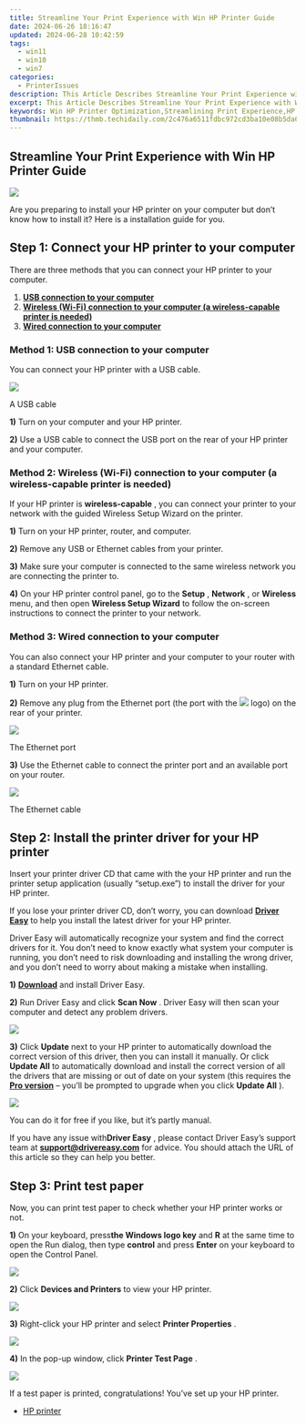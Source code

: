 ```yaml
---
title: Streamline Your Print Experience with Win HP Printer Guide
date: 2024-06-26 18:16:47
updated: 2024-06-28 10:42:59
tags:
  - win11
  - win10
  - win7
categories:
  - PrinterIssues
description: This Article Describes Streamline Your Print Experience with Win HP Printer Guide
excerpt: This Article Describes Streamline Your Print Experience with Win HP Printer Guide
keywords: Win HP Printer Optimization,Streamlining Print Experience,HP Printer Guide,Win for HP Printers,Print Management Tips,Efficient Printing with Win HP,HP Printer Setup Guide
thumbnail: https://thmb.techidaily.com/2c476a6511fdbc972cd3ba10e08b5da699f589d12e50cb2bcf28a3be854e91bc.jpg
---
```


## Streamline Your Print Experience with Win HP Printer Guide

![](https://images.drivereasy.com/wp-content/uploads/2018/07/Snap21-300x263.png)

 Are you preparing to install your HP printer on your computer but don’t know how to install it? Here is a installation guide for you.

## Step 1: Connect your HP printer to your computer

 There are three methods that you can connect your HP printer to your computer.

1. [**USB connection to your computer**](#a)
2. [**Wireless (Wi-Fi) connection to your computer (a wireless-capable printer is needed)**](#b)
3. [**Wired connection to your computer**](#c)

### Method 1: USB connection to your computer

 You can connect your HP printer with a USB cable.

![](https://images.drivereasy.com/wp-content/uploads/2018/07/universal-1828_960_720-300x200.jpg)

A USB cable

**1)** Turn on your computer and your HP printer.

**2)** Use a USB cable to connect the USB port on the rear of your HP printer and your computer.

### Method 2: Wireless (Wi-Fi) connection to your computer (a wireless-capable printer is needed)

If your HP printer is **wireless-capable**  , you can connect your printer to your network with the guided Wireless Setup Wizard on the printer.

**1)** Turn on your HP printer, router, and computer.

**2)** Remove any USB or Ethernet cables from your printer.

**3)** Make sure your computer is connected to the same wireless network you are connecting the printer to.

**4)** On your HP printer control panel, go to the **Setup** , **Network** , or **Wireless** menu, and then open **Wireless Setup Wizard**  to follow the on-screen instructions to connect the printer to your network.

### Method 3: Wired connection to your computer

 You can also connect your HP printer and your computer to your router with a standard Ethernet cable.

**1)** Turn on your HP printer.

**2)**  Remove any plug from the Ethernet port (the port with the ![](https://images.drivereasy.com/wp-content/uploads/2018/07/img_5b4eac2c5fcbd.png)  logo) on the rear of your printer.

![](https://images.drivereasy.com/wp-content/uploads/2018/07/Snap14-150x150.png)

The Ethernet port

**3)** Use the Ethernet cable to connect the printer port and an available port on your router.

![](https://images.drivereasy.com/wp-content/uploads/2018/07/Snap17-1.png)

The Ethernet cable

## Step 2: Install the printer driver for your HP printer

 Insert your printer driver CD that came with the your HP printer and run the printer setup application (usually “setup.exe”) to install the driver for your HP printer.

 If you lose your printer driver CD, don’t worry, you can download **[Driver Easy](https://tools.techidaily.com/drivereasy/download/)**  to help you install the latest driver for your HP printer.

 Driver Easy will automatically recognize your system and find the correct drivers for it. You don’t need to know exactly what system your computer is running, you don’t need to risk downloading and installing the wrong driver, and you don’t need to worry about making a mistake when installing.

**1)** **[Download](https://tools.techidaily.com/drivereasy/download/)**  and install Driver Easy.

**2)** Run Driver Easy and click **Scan Now**  . Driver Easy will then scan your computer and detect any problem drivers.

![](https://images.drivereasy.com/wp-content/uploads/2018/07/Snap8.png)

**3)** Click **Update**  next to your HP printer to automatically download the correct version of this driver, then you can install it manually. Or click **Update All**  to automatically download and install the correct version of all the drivers that are missing or out of date on your system (this requires the **[Pro version](https://tools.techidaily.com/drivereasy/download/)**  – you’ll be prompted to upgrade when you click **Update All** ).

![](https://images.drivereasy.com/wp-content/uploads/2018/07/Snap15.png)

 You can do it for free if you like, but it’s partly manual.

 If you have any issue with**Driver Easy** , please contact Driver Easy’s support team at **[support@drivereasy.com](mailto:support@drivereasy.com)**  for advice. You should attach the URL of this article so they can help you better.

## Step 3: Print test paper

 Now, you can print test paper to check whether your HP printer works or not.

**1)** On your keyboard, press**the Windows logo key** and **R**  at the same time to open the Run dialog, then type **control** and press **Enter**  on your keyboard to open the Control Panel.

![](https://images.drivereasy.com/wp-content/uploads/2018/07/Snap2-1.png)

**2)** Click **Devices and Printers** to view your HP printer.

![](https://images.drivereasy.com/wp-content/uploads/2018/07/Snap20.png)

**3)** Right-click your HP printer and select **Printer Properties** .

![](https://images.drivereasy.com/wp-content/uploads/2018/07/Snap18-1.png)

**4)** In the pop-up window, click **Printer Test Page** .

![](https://images.drivereasy.com/wp-content/uploads/2018/07/Snap19-1.png)

 If a test paper is printed, congratulations! You’ve set up your HP printer.

* [HP printer](https://tools.techidaily.com/drivereasy/download/)

<ins class="adsbygoogle"
     style="display:block"
     data-ad-format="autorelaxed"
     data-ad-client="ca-pub-7571918770474297"
     data-ad-slot="1223367746"></ins>



<ins class="adsbygoogle"
     style="display:block"
     data-ad-client="ca-pub-7571918770474297"
     data-ad-slot="8358498916"
     data-ad-format="auto"
     data-full-width-responsive="true"></ins>
